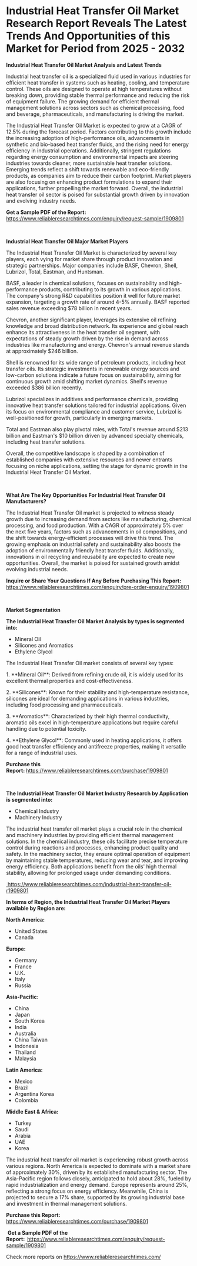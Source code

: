<p><h1>Industrial Heat Transfer Oil Market Research Report Reveals The Latest Trends And Opportunities of this Market for Period from 2025 - 2032</h1></p><p><strong>Industrial Heat Transfer Oil Market Analysis and Latest Trends</strong></p>
<p><p>Industrial heat transfer oil is a specialized fluid used in various industries for efficient heat transfer in systems such as heating, cooling, and temperature control. These oils are designed to operate at high temperatures without breaking down, providing stable thermal performance and reducing the risk of equipment failure. The growing demand for efficient thermal management solutions across sectors such as chemical processing, food and beverage, pharmaceuticals, and manufacturing is driving the market.</p><p>The Industrial Heat Transfer Oil Market is expected to grow at a CAGR of 12.5% during the forecast period. Factors contributing to this growth include the increasing adoption of high-performance oils, advancements in synthetic and bio-based heat transfer fluids, and the rising need for energy efficiency in industrial operations. Additionally, stringent regulations regarding energy consumption and environmental impacts are steering industries towards cleaner, more sustainable heat transfer solutions. Emerging trends reflect a shift towards renewable and eco-friendly products, as companies aim to reduce their carbon footprint. Market players are also focusing on enhancing product formulations to expand their applications, further propelling the market forward. Overall, the industrial heat transfer oil sector is poised for substantial growth driven by innovation and evolving industry needs.</p></p>
<p><strong>Get a Sample PDF of the Report:&nbsp;</strong> <a href="https://www.reliableresearchtimes.com/enquiry/request-sample/1909801?utm_campaign=3216&utm_medium=2&utm_source=Github&utm_content=ia&utm_term=03042025&utm_id=industrial-heat-transfer-oil">https://www.reliableresearchtimes.com/enquiry/request-sample/1909801</a></p>
<p>&nbsp;</p>
<p><strong>Industrial Heat Transfer Oil Major Market Players</strong></p>
<p><p>The Industrial Heat Transfer Oil Market is characterized by several key players, each vying for market share through product innovation and strategic partnerships. Major companies include BASF, Chevron, Shell, Lubrizol, Total, Eastman, and Huntsman.</p><p>BASF, a leader in chemical solutions, focuses on sustainability and high-performance products, contributing to its growth in various applications. The company's strong R&D capabilities position it well for future market expansion, targeting a growth rate of around 4-5% annually. BASF reported sales revenue exceeding $78 billion in recent years.</p><p>Chevron, another significant player, leverages its extensive oil refining knowledge and broad distribution network. Its experience and global reach enhance its attractiveness in the heat transfer oil segment, with expectations of steady growth driven by the rise in demand across industries like manufacturing and energy. Chevron's annual revenue stands at approximately $246 billion.</p><p>Shell is renowned for its wide range of petroleum products, including heat transfer oils. Its strategic investments in renewable energy sources and low-carbon solutions indicate a future focus on sustainability, aiming for continuous growth amid shifting market dynamics. Shell's revenue exceeded $386 billion recently.</p><p>Lubrizol specializes in additives and performance chemicals, providing innovative heat transfer solutions tailored for industrial applications. Given its focus on environmental compliance and customer service, Lubrizol is well-positioned for growth, particularly in emerging markets.</p><p>Total and Eastman also play pivotal roles, with Total's revenue around $213 billion and Eastman's $10 billion driven by advanced specialty chemicals, including heat transfer solutions.</p><p>Overall, the competitive landscape is shaped by a combination of established companies with extensive resources and newer entrants focusing on niche applications, setting the stage for dynamic growth in the Industrial Heat Transfer Oil Market.</p></p>
<p>&nbsp;</p>
<p><strong>What Are The Key Opportunities For Industrial Heat Transfer Oil Manufacturers?</strong></p>
<p><p>The Industrial Heat Transfer Oil market is projected to witness steady growth due to increasing demand from sectors like manufacturing, chemical processing, and food production. With a CAGR of approximately 5% over the next five years, factors such as advancements in oil compositions, and the shift towards energy-efficient processes will drive this trend. The growing emphasis on industrial safety and sustainability also boosts the adoption of environmentally friendly heat transfer fluids. Additionally, innovations in oil recycling and reusability are expected to create new opportunities. Overall, the market is poised for sustained growth amidst evolving industrial needs.</p></p>
<p><strong>Inquire or Share Your Questions If Any Before Purchasing This Report:</strong> <a href="https://www.reliableresearchtimes.com/enquiry/pre-order-enquiry/1909801?utm_campaign=3216&utm_medium=2&utm_source=Github&utm_content=ia&utm_term=03042025&utm_id=industrial-heat-transfer-oil">https://www.reliableresearchtimes.com/enquiry/pre-order-enquiry/1909801</a></p>
<p>&nbsp;</p>
<p><strong>Market Segmentation</strong></p>
<p><strong>The Industrial Heat Transfer Oil Market Analysis by types is segmented into:</strong></p>
<p><ul><li>Mineral Oil</li><li>Silicones and Aromatics</li><li>Ethylene Glycol</li></ul></p>
<p><p>The Industrial Heat Transfer Oil market consists of several key types: </p><p>1. **Mineral Oil**: Derived from refining crude oil, it is widely used for its excellent thermal properties and cost-effectiveness. </p><p>2. **Silicones**: Known for their stability and high-temperature resistance, silicones are ideal for demanding applications in various industries, including food processing and pharmaceuticals. </p><p>3. **Aromatics**: Characterized by their high thermal conductivity, aromatic oils excel in high-temperature applications but require careful handling due to potential toxicity.</p><p>4. **Ethylene Glycol**: Commonly used in heating applications, it offers good heat transfer efficiency and antifreeze properties, making it versatile for a range of industrial uses.</p></p>
<p><strong>Purchase this Report:&nbsp;</strong><a href="https://www.reliableresearchtimes.com/purchase/1909801?utm_campaign=3216&utm_medium=2&utm_source=Github&utm_content=ia&utm_term=03042025&utm_id=industrial-heat-transfer-oil">https://www.reliableresearchtimes.com/purchase/1909801</a></p>
<p>&nbsp;</p>
<p><strong>The Industrial Heat Transfer Oil Market Industry Research by Application is segmented into:</strong></p>
<p><ul><li>Chemical Industry</li><li>Machinery Industry</li></ul></p>
<p><p>The industrial heat transfer oil market plays a crucial role in the chemical and machinery industries by providing efficient thermal management solutions. In the chemical industry, these oils facilitate precise temperature control during reactions and processes, enhancing product quality and safety. In the machinery sector, they ensure optimal operation of equipment by maintaining stable temperatures, reducing wear and tear, and improving energy efficiency. Both applications benefit from the oils' high thermal stability, allowing for prolonged usage under demanding conditions.</p></p>
<p><a href="https://www.reliableresearchtimes.com/industrial-heat-transfer-oil-r1909801?utm_campaign=3216&utm_medium=2&utm_source=Github&utm_content=ia&utm_term=03042025&utm_id=industrial-heat-transfer-oil">&nbsp;https://www.reliableresearchtimes.com/industrial-heat-transfer-oil-r1909801</a></p>
<p><strong>In terms of Region, the Industrial Heat Transfer Oil Market Players available by Region are:</strong></p>
<p>
    <p> <strong> North America: </strong>
        <ul>
            <li>United States</li>
            <li>Canada</li>
        </ul>
        </p> 
    <p> <strong> Europe: </strong>
        <ul>
            <li>Germany</li>
            <li>France</li>
            <li>U.K.</li>
            <li>Italy</li>
            <li>Russia</li>
        </ul>
        </p> 
    <p> <strong> Asia-Pacific: </strong>
        <ul>
            <li>China</li>
            <li>Japan</li>
            <li>South Korea</li>
            <li>India</li>
            <li>Australia</li>
            <li>China Taiwan</li>
            <li>Indonesia</li>
            <li>Thailand</li>
            <li>Malaysia</li>
        </ul>
        </p> 
    <p> <strong> Latin America: </strong>
        <ul>
            <li>Mexico</li>
            <li>Brazil</li>
            <li>Argentina Korea</li>
            <li>Colombia</li>
        </ul>
        </p> 
    <p> <strong> Middle East & Africa: </strong>
        <ul>
            <li>Turkey</li>
            <li>Saudi</li>
            <li>Arabia</li>
            <li>UAE</li>
            <li>Korea</li>
        </ul>
    </p>
    </p>
<p><p>The industrial heat transfer oil market is experiencing robust growth across various regions. North America is expected to dominate with a market share of approximately 30%, driven by its established manufacturing sector. The Asia-Pacific region follows closely, anticipated to hold about 28%, fueled by rapid industrialization and energy demand. Europe represents around 25%, reflecting a strong focus on energy efficiency. Meanwhile, China is projected to secure a 17% share, supported by its growing industrial base and investment in thermal management solutions.</p></p>
<p><strong>Purchase this Report: </strong><a href="https://www.reliableresearchtimes.com/purchase/1909801?utm_campaign=3216&utm_medium=2&utm_source=Github&utm_content=ia&utm_term=03042025&utm_id=industrial-heat-transfer-oil">https://www.reliableresearchtimes.com/purchase/1909801</a></p>
<p>&nbsp;<strong>Get a Sample PDF of the Report:&nbsp;&nbsp;</strong><a href="https://www.reliableresearchtimes.com/enquiry/request-sample/1909801?utm_campaign=3216&utm_medium=2&utm_source=Github&utm_content=ia&utm_term=03042025&utm_id=industrial-heat-transfer-oil">https://www.reliableresearchtimes.com/enquiry/request-sample/1909801</a></p>
<p><strong></strong></p>
<p>Check more reports on <a href="https://www.reliableresearchtimes.com/?utm_campaign=3216&utm_medium=2&utm_source=Github&utm_content=ia&utm_term=03042025&utm_id=industrial-heat-transfer-oil">https://www.reliableresearchtimes.com/</a></p>